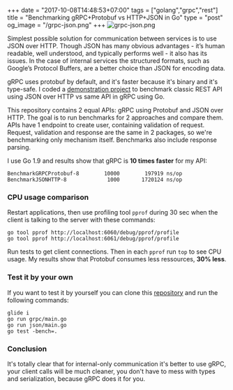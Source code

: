 +++
date = "2017-10-08T14:48:53+07:00"
tags = ["golang","grpc","rest"]
title = "Benchmarking gRPC+Protobuf vs HTTP+JSON in Go"
type = "post"
og_image = "/grpc-json.png"
+++
![grpc-json.png](/grpc-json.png)

Simplest possible solution for communication between services is to use JSON over HTTP. Though JSON has many obvious advantages - it’s human readable, well understood, and typically performs well - it also has its issues. In the case of internal services the structured formats, such as Google’s Protocol Buffers, are a better choice than JSON for encoding data.

gRPC uses protobuf by default, and it's faster because it's binary and it's type-safe. I coded a [demonstration project](https://github.com/plutov/benchmark-grpc-protobuf-vs-http-json) to benchmark classic REST API using JSON over HTTP vs same API in gRPC using Go.

This repository contains 2 equal APIs: gRPC using Protobuf and JSON over HTTP. The goal is to run benchmarks for 2 approaches and compare them. APIs have 1 endpoint to create user, containing validation of request. Request, validation and response are the same in 2 packages, so we're benchmarking only mechanism itself. Benchmarks also include response parsing.

I use Go 1.9 and results show that gRPC is **10 times faster** for my API:

```
BenchmarkGRPCProtobuf-8   	   10000	    197919 ns/op
BenchmarkJSONHTTP-8       	    1000	   1720124 ns/op
```

### CPU usage comparison

Restart applications, then use profiling tool `pprof` during 30 sec when the client is talking to the server with these commands:

```
go tool pprof http://localhost:6060/debug/pprof/profile
go tool pprof http://localhost:6061/debug/pprof/profile
```

Run tests to get client connections. Then in each `pprof` run `top` to see CPU usage.
My results show that Protobuf consumes less ressources, **30% less**.

### Test it by your own

If you want to test it by yourself you can clone this [repository](https://github.com/plutov/benchmark-grpc-protobuf-vs-http-json) and run the following commands:

```
glide i
go run grpc/main.go
go run json/main.go
go test -bench=.
```

### Conclusion

It's totally clear that for internal-only communication it's better to use gRPC, your client calls will be much cleaner, you don't have to mess with types and serialization, because gRPC does it for you.
